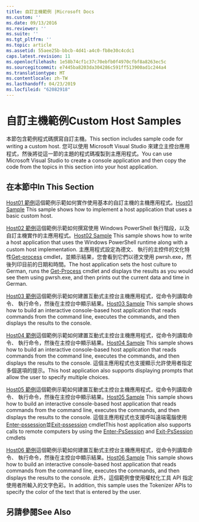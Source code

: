 ```yaml
---
title: 自訂主機範例 |Microsoft Docs
ms.custom: ''
ms.date: 09/13/2016
ms.reviewer: ''
ms.suite: ''
ms.tgt_pltfrm: ''
ms.topic: article
ms.assetid: 55aee25b-bbcb-4d41-a4c0-fb8e30c4cdc1
caps.latest.revision: 11
ms.openlocfilehash: 1e58b74cf1c37c70ebfb0f4970cfbf8a8263ec5c
ms.sourcegitcommit: e7445ba8203da304286c591ff513900ad1c244a4
ms.translationtype: MT
ms.contentlocale: zh-TW
ms.lasthandoff: 04/23/2019
ms.locfileid: "62082918"
---
```

# <a name="custom-host-samples"></a><span data-ttu-id="adbb1-102">自訂主機範例</span><span class="sxs-lookup"><span data-stu-id="adbb1-102">Custom Host Samples</span></span>

<span data-ttu-id="adbb1-103">本節包含範例程式碼撰寫自訂主機。</span><span class="sxs-lookup"><span data-stu-id="adbb1-103">This section includes sample code for writing a custom host.</span></span> <span data-ttu-id="adbb1-104">您可以使用 Microsoft Visual Studio 來建立主控台應用程式，然後將從這一節的主題的程式碼複製到主應用程式。</span><span class="sxs-lookup"><span data-stu-id="adbb1-104">You can use Microsoft Visual Studio to create a console application and then copy the code from the topics in this section into your host application.</span></span>

## <a name="in-this-section"></a><span data-ttu-id="adbb1-105">在本節中</span><span class="sxs-lookup"><span data-stu-id="adbb1-105">In This Section</span></span>

 <span data-ttu-id="adbb1-106">[Host01 範例](./host01-sample.md)這個範例示範如何實作使用基本的自訂主機的主機應用程式。</span><span class="sxs-lookup"><span data-stu-id="adbb1-106">[Host01 Sample](./host01-sample.md) This sample shows how to implement a host application that uses a basic custom host.</span></span>

 <span data-ttu-id="adbb1-107">[Host02 範例](./host02-sample.md)這個範例示範如何撰寫使用 Windows PowerShell 執行階段，以及自訂主機實作的主應用程式。</span><span class="sxs-lookup"><span data-stu-id="adbb1-107">[Host02 Sample](./host02-sample.md) This sample shows how to write a host application that uses the Windows PowerShell runtime along with a custom host implementation.</span></span> <span data-ttu-id="adbb1-108">主應用程式設定為德文、 執行的主控件的文化特性[Get-process](/powershell/module/Microsoft.PowerShell.Management/Get-Process) cmdlet，並顯示結果，您會看到它們以德文使用 pwrsh.exe，然後列印目前的日期和時間。</span><span class="sxs-lookup"><span data-stu-id="adbb1-108">The host application sets the host culture to German, runs the [Get-Process](/powershell/module/Microsoft.PowerShell.Management/Get-Process) cmdlet and displays the results as you would see them using pwrsh.exe, and then prints out the current data and time in German.</span></span>

 <span data-ttu-id="adbb1-109">[Host03 範例](./host03-sample.md)這個範例示範如何建置互動式主控台主機應用程式，從命令列讀取命令、 執行命令，然後在主控台中顯示結果。</span><span class="sxs-lookup"><span data-stu-id="adbb1-109">[Host03 Sample](./host03-sample.md) This sample shows how to build an interactive console-based host application that reads commands from the command line, executes the commands, and then displays the results to the console.</span></span>

 <span data-ttu-id="adbb1-110">[Host04 範例](./host04-sample.md)這個範例示範如何建置互動式主控台主機應用程式，從命令列讀取命令、 執行命令，然後在主控台中顯示結果。</span><span class="sxs-lookup"><span data-stu-id="adbb1-110">[Host04 Sample](./host04-sample.md) This sample shows how to build an interactive console-based host application that reads commands from the command line, executes the commands, and then displays the results to the console.</span></span> <span data-ttu-id="adbb1-111">這個主應用程式也支援顯示允許使用者指定多個選項的提示。</span><span class="sxs-lookup"><span data-stu-id="adbb1-111">This host application also supports displaying prompts that allow the user to specify multiple choices.</span></span>

 <span data-ttu-id="adbb1-112">[Host05 範例](./host05-sample.md)這個範例示範如何建置互動式主控台主機應用程式，從命令列讀取命令、 執行命令，然後在主控台中顯示結果。</span><span class="sxs-lookup"><span data-stu-id="adbb1-112">[Host05 Sample](./host05-sample.md) This sample shows how to build an interactive console-based host application that reads commands from the command line, executes the commands, and then displays the results to the console.</span></span> <span data-ttu-id="adbb1-113">這個主應用程式也支援呼叫遠端電腦使用[Enter-pssession](/powershell/module/Microsoft.PowerShell.Core/Enter-PSSession)並[Exit-pssession](/powershell/module/Microsoft.PowerShell.Core/Exit-PSSession) cmdlet</span><span class="sxs-lookup"><span data-stu-id="adbb1-113">This host application also supports calls to remote computers by using the [Enter-PsSession](/powershell/module/Microsoft.PowerShell.Core/Enter-PSSession) and [Exit-PsSession](/powershell/module/Microsoft.PowerShell.Core/Exit-PSSession) cmdlets</span></span>

 <span data-ttu-id="adbb1-114">[Host06 範例](./host06-sample.md)這個範例示範如何建置互動式主控台主機應用程式，從命令列讀取命令、 執行命令，然後在主控台中顯示結果。</span><span class="sxs-lookup"><span data-stu-id="adbb1-114">[Host06 Sample](./host06-sample.md) This sample shows how to build an interactive console-based host application that reads commands from the command line, executes the commands, and then displays the results to the console.</span></span> <span data-ttu-id="adbb1-115">此外，這個範例會使用權杖化工具 API 指定使用者所輸入的文字色彩。</span><span class="sxs-lookup"><span data-stu-id="adbb1-115">In addition, this sample uses the Tokenizer APIs to specify the color of the text that is entered by the user.</span></span>

## <a name="see-also"></a><span data-ttu-id="adbb1-116">另請參閱</span><span class="sxs-lookup"><span data-stu-id="adbb1-116">See Also</span></span>
